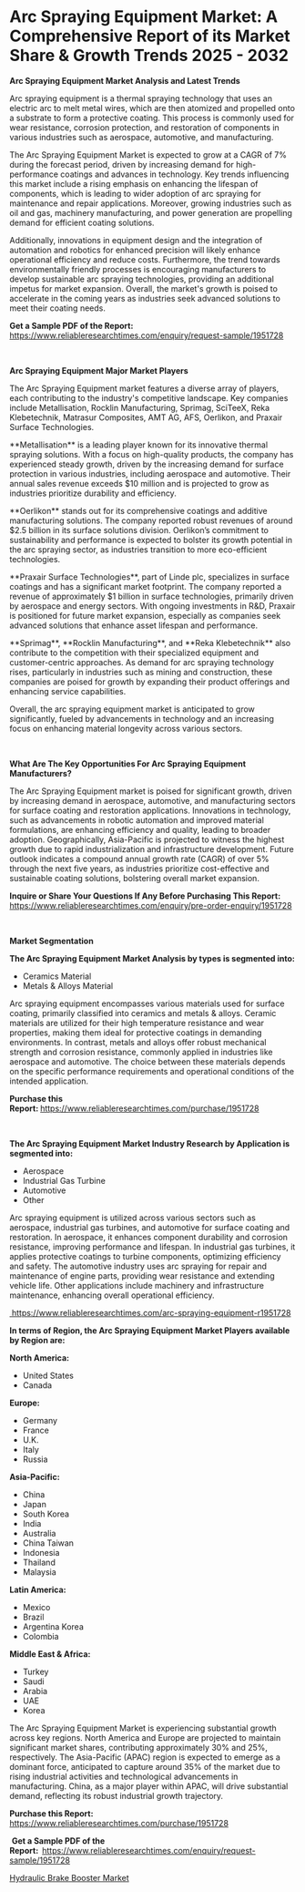 <p><h1>Arc Spraying Equipment Market: A Comprehensive Report of its Market Share & Growth Trends 2025 - 2032</h1></p><p><strong>Arc Spraying Equipment Market Analysis and Latest Trends</strong></p>
<p><p>Arc spraying equipment is a thermal spraying technology that uses an electric arc to melt metal wires, which are then atomized and propelled onto a substrate to form a protective coating. This process is commonly used for wear resistance, corrosion protection, and restoration of components in various industries such as aerospace, automotive, and manufacturing.</p><p>The Arc Spraying Equipment Market is expected to grow at a CAGR of 7% during the forecast period, driven by increasing demand for high-performance coatings and advances in technology. Key trends influencing this market include a rising emphasis on enhancing the lifespan of components, which is leading to wider adoption of arc spraying for maintenance and repair applications. Moreover, growing industries such as oil and gas, machinery manufacturing, and power generation are propelling demand for efficient coating solutions.</p><p>Additionally, innovations in equipment design and the integration of automation and robotics for enhanced precision will likely enhance operational efficiency and reduce costs. Furthermore, the trend towards environmentally friendly processes is encouraging manufacturers to develop sustainable arc spraying technologies, providing an additional impetus for market expansion. Overall, the market's growth is poised to accelerate in the coming years as industries seek advanced solutions to meet their coating needs.</p></p>
<p><strong>Get a Sample PDF of the Report:&nbsp;</strong> <a href="https://www.reliableresearchtimes.com/enquiry/request-sample/1951728?utm_campaign=2229&utm_medium=2&utm_source=Github&utm_content=ia&utm_term=16022025&utm_id=arc-spraying-equipment">https://www.reliableresearchtimes.com/enquiry/request-sample/1951728</a></p>
<p>&nbsp;</p>
<p><strong>Arc Spraying Equipment Major Market Players</strong></p>
<p><p>The Arc Spraying Equipment market features a diverse array of players, each contributing to the industry's competitive landscape. Key companies include Metallisation, Rocklin Manufacturing, Sprimag, SciTeeX, Reka Klebetechnik, Matrasur Composites, AMT AG, AFS, Oerlikon, and Praxair Surface Technologies.</p><p>**Metallisation** is a leading player known for its innovative thermal spraying solutions. With a focus on high-quality products, the company has experienced steady growth, driven by the increasing demand for surface protection in various industries, including aerospace and automotive. Their annual sales revenue exceeds $10 million and is projected to grow as industries prioritize durability and efficiency.</p><p>**Oerlikon** stands out for its comprehensive coatings and additive manufacturing solutions. The company reported robust revenues of around $2.5 billion in its surface solutions division. Oerlikon’s commitment to sustainability and performance is expected to bolster its growth potential in the arc spraying sector, as industries transition to more eco-efficient technologies.</p><p>**Praxair Surface Technologies**, part of Linde plc, specializes in surface coatings and has a significant market footprint. The company reported a revenue of approximately $1 billion in surface technologies, primarily driven by aerospace and energy sectors. With ongoing investments in R&D, Praxair is positioned for future market expansion, especially as companies seek advanced solutions that enhance asset lifespan and performance.</p><p>**Sprimag**, **Rocklin Manufacturing**, and **Reka Klebetechnik** also contribute to the competition with their specialized equipment and customer-centric approaches. As demand for arc spraying technology rises, particularly in industries such as mining and construction, these companies are poised for growth by expanding their product offerings and enhancing service capabilities. </p><p>Overall, the arc spraying equipment market is anticipated to grow significantly, fueled by advancements in technology and an increasing focus on enhancing material longevity across various sectors.</p></p>
<p>&nbsp;</p>
<p><strong>What Are The Key Opportunities For Arc Spraying Equipment Manufacturers?</strong></p>
<p><p>The Arc Spraying Equipment market is poised for significant growth, driven by increasing demand in aerospace, automotive, and manufacturing sectors for surface coating and restoration applications. Innovations in technology, such as advancements in robotic automation and improved material formulations, are enhancing efficiency and quality, leading to broader adoption. Geographically, Asia-Pacific is projected to witness the highest growth due to rapid industrialization and infrastructure development. Future outlook indicates a compound annual growth rate (CAGR) of over 5% through the next five years, as industries prioritize cost-effective and sustainable coating solutions, bolstering overall market expansion.</p></p>
<p><strong>Inquire or Share Your Questions If Any Before Purchasing This Report:</strong> <a href="https://www.reliableresearchtimes.com/enquiry/pre-order-enquiry/1951728?utm_campaign=2229&utm_medium=2&utm_source=Github&utm_content=ia&utm_term=16022025&utm_id=arc-spraying-equipment">https://www.reliableresearchtimes.com/enquiry/pre-order-enquiry/1951728</a></p>
<p>&nbsp;</p>
<p><strong>Market Segmentation</strong></p>
<p><strong>The Arc Spraying Equipment Market Analysis by types is segmented into:</strong></p>
<p><ul><li>Ceramics Material</li><li>Metals & Alloys Material</li></ul></p>
<p><p>Arc spraying equipment encompasses various materials used for surface coating, primarily classified into ceramics and metals & alloys. Ceramic materials are utilized for their high temperature resistance and wear properties, making them ideal for protective coatings in demanding environments. In contrast, metals and alloys offer robust mechanical strength and corrosion resistance, commonly applied in industries like aerospace and automotive. The choice between these materials depends on the specific performance requirements and operational conditions of the intended application.</p></p>
<p><strong>Purchase this Report:&nbsp;</strong><a href="https://www.reliableresearchtimes.com/purchase/1951728?utm_campaign=2229&utm_medium=2&utm_source=Github&utm_content=ia&utm_term=16022025&utm_id=arc-spraying-equipment">https://www.reliableresearchtimes.com/purchase/1951728</a></p>
<p>&nbsp;</p>
<p><strong>The Arc Spraying Equipment Market Industry Research by Application is segmented into:</strong></p>
<p><ul><li>Aerospace</li><li>Industrial Gas Turbine</li><li>Automotive</li><li>Other</li></ul></p>
<p><p>Arc spraying equipment is utilized across various sectors such as aerospace, industrial gas turbines, and automotive for surface coating and restoration. In aerospace, it enhances component durability and corrosion resistance, improving performance and lifespan. In industrial gas turbines, it applies protective coatings to turbine components, optimizing efficiency and safety. The automotive industry uses arc spraying for repair and maintenance of engine parts, providing wear resistance and extending vehicle life. Other applications include machinery and infrastructure maintenance, enhancing overall operational efficiency.</p></p>
<p><a href="https://www.reliableresearchtimes.com/arc-spraying-equipment-r1951728?utm_campaign=2229&utm_medium=2&utm_source=Github&utm_content=ia&utm_term=16022025&utm_id=arc-spraying-equipment">&nbsp;https://www.reliableresearchtimes.com/arc-spraying-equipment-r1951728</a></p>
<p><strong>In terms of Region, the Arc Spraying Equipment Market Players available by Region are:</strong></p>
<p>
    <p> <strong> North America: </strong>
        <ul>
            <li>United States</li>
            <li>Canada</li>
        </ul>
        </p> 
    <p> <strong> Europe: </strong>
        <ul>
            <li>Germany</li>
            <li>France</li>
            <li>U.K.</li>
            <li>Italy</li>
            <li>Russia</li>
        </ul>
        </p> 
    <p> <strong> Asia-Pacific: </strong>
        <ul>
            <li>China</li>
            <li>Japan</li>
            <li>South Korea</li>
            <li>India</li>
            <li>Australia</li>
            <li>China Taiwan</li>
            <li>Indonesia</li>
            <li>Thailand</li>
            <li>Malaysia</li>
        </ul>
        </p> 
    <p> <strong> Latin America: </strong>
        <ul>
            <li>Mexico</li>
            <li>Brazil</li>
            <li>Argentina Korea</li>
            <li>Colombia</li>
        </ul>
        </p> 
    <p> <strong> Middle East & Africa: </strong>
        <ul>
            <li>Turkey</li>
            <li>Saudi</li>
            <li>Arabia</li>
            <li>UAE</li>
            <li>Korea</li>
        </ul>
    </p>
    </p>
<p><p>The Arc Spraying Equipment Market is experiencing substantial growth across key regions. North America and Europe are projected to maintain significant market shares, contributing approximately 30% and 25%, respectively. The Asia-Pacific (APAC) region is expected to emerge as a dominant force, anticipated to capture around 35% of the market due to rising industrial activities and technological advancements in manufacturing. China, as a major player within APAC, will drive substantial demand, reflecting its robust industrial growth trajectory.</p></p>
<p><strong>Purchase this Report: </strong><a href="https://www.reliableresearchtimes.com/purchase/1951728?utm_campaign=2229&utm_medium=2&utm_source=Github&utm_content=ia&utm_term=16022025&utm_id=arc-spraying-equipment">https://www.reliableresearchtimes.com/purchase/1951728</a></p>
<p>&nbsp;<strong>Get a Sample PDF of the Report:&nbsp;&nbsp;</strong><a href="https://www.reliableresearchtimes.com/enquiry/request-sample/1951728?utm_campaign=2229&utm_medium=2&utm_source=Github&utm_content=ia&utm_term=16022025&utm_id=arc-spraying-equipment">https://www.reliableresearchtimes.com/enquiry/request-sample/1951728</a></p>
<p><strong></strong></p>
<p><p><a href="https://github.com/DianaWilson796/Market-Research-Report-List-1/blob/main/hydraulic-brake-booster-market.md?utm_campaign=2229&utm_medium=2&utm_source=Github&utm_content=ia&utm_term=16022025&utm_id=arc-spraying-equipment">Hydraulic Brake Booster Market</a></p></p>